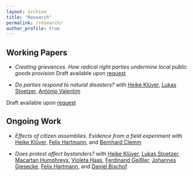 ```yaml
---
layout: archive
title: "Research"
permalink: /research/
author_profile: true
---
```


## Working Papers

- _Creating grievances. How radical right parties undermine local public goods provision_ 
Draft available upon [request](mailto:tim.wappenhans@hu-berlin.de)

- _Do parties respond to natural disasters?_ with  [Heike Klüver](https://www.heike-kluever.com/), [Lukas Stoetzer](https://www.lukas-stoetzer.org/), [António Valentim](https://antoniovalentim.github.io/)

Draft available upon [request](mailto:tim.wappenhans@hu-berlin.de)


## Ongoing Work

- _Effects of citizen assemblies. Evidence from a field experiment_ with  [Heike Klüver](https://www.heike-kluever.com/), [Felix Hartmann](http://hartmannfelix.github.io/), and [Bernhard Clemm](https://bernhardclemm.com/) 

-  _Does protest affect bystanders?_ with  [Heike Klüver](https://www.heike-kluever.com/), [Lukas Stoetzer](https://www.lukas-stoetzer.org/), [Macartan Humphreys](https://macartan.github.io/), [Violeta Haas](https://violeta-haas.github.io/research/), [Ferdinand Geißler](https://www.sowi.hu-berlin.de/de/lehrbereiche/empisoz/a-z/geisslerferdinand), [Johannes Giesecke](https://www.google.com/search?q=johannes+giesecke&oq=johannes+giesecke&aqs=chrome..69i57j0i22i30l9.4158j0j7&sourceid=chrome&ie=UTF-8), [Felix Hartmann](http://hartmannfelix.github.io/), and [Daniel Bischof](https://www.danbischof.com/)


